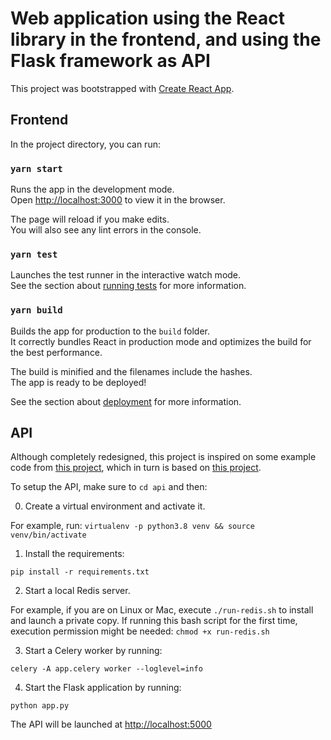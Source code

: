 # Web application using the React library in the frontend, and using the Flask framework as API

This project was bootstrapped with [Create React App](https://github.com/facebook/create-react-app).

## Frontend

In the project directory, you can run:

### `yarn start`

Runs the app in the development mode.\
Open [http://localhost:3000](http://localhost:3000) to view it in the browser.

The page will reload if you make edits.\
You will also see any lint errors in the console.

### `yarn test`

Launches the test runner in the interactive watch mode.\
See the section about [running tests](https://facebook.github.io/create-react-app/docs/running-tests) for more information.

### `yarn build`

Builds the app for production to the `build` folder.\
It correctly bundles React in production mode and optimizes the build for the best performance.

The build is minified and the filenames include the hashes.\
The app is ready to be deployed!

See the section about [deployment](https://facebook.github.io/create-react-app/docs/deployment) for more information.

## API

Although completely redesigned, this project is inspired on some example code from [this project](https://github.com/jwhelland/flask-socketio-celery-example), which in turn is based on [this project](https://github.com/miguelgrinberg/flask-celery-example).  

To setup the API, make sure to `cd api` and then:

0. Create a virtual environment and activate it.

For example, run: `virtualenv -p python3.8 venv && source venv/bin/activate`

1. Install the requirements:

`pip install -r requirements.txt`

2. Start a local Redis server.

For example, if you are on Linux or Mac, execute `./run-redis.sh` to install and launch a private copy. If running this bash script for the first time, execution permission might be needed: `chmod +x run-redis.sh`

3. Start a Celery worker by running:

`celery -A app.celery worker --loglevel=info`

4. Start the Flask application by running:

`python app.py`

The API will be launched at [http://localhost:5000](http://localhost:5000)

